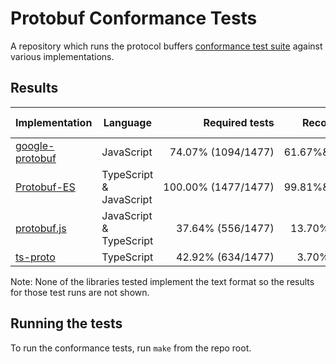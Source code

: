 # Protobuf Conformance Tests

A repository which runs the protocol buffers
[conformance test suite](https://github.com/protocolbuffers/protobuf/tree/main/conformance) against various implementations.


## Results

<!--- RESULTS-START -->
| Implementation                          | Language                | Required tests                        | Recommended tests                        | Standard plugin | 
|-----------------------------------------|-------------------------|--------------------------------------:|-----------------------------------------:|----------------:|
| [google-protobuf](impl/google-protobuf) | JavaScript              | 74.07%&nbsp;(1094/1477) | 61.67%&nbsp(333/540) |             yes |
| [Protobuf-ES](impl/protobuf-es)         | TypeScript & JavaScript | 100.00%&nbsp;(1477/1477)     | 99.81%&nbsp(539/540)     |             yes |
| [protobuf.js](impl/protobuf.js)         | JavaScript & TypeScript | 37.64%&nbsp;(556/1477)     | 13.70%&nbsp(74/540)     |              no |
| [ts-proto](impl/ts-proto)               | TypeScript              | 42.92%&nbsp;(634/1477)        | 3.70%&nbsp(20/540)        |             yes |
<!--- RESULTS-END -->

Note: None of the libraries tested implement the text format so the results for those test runs are not shown.


## Running the tests

To run the conformance tests, run `make` from the repo root.

